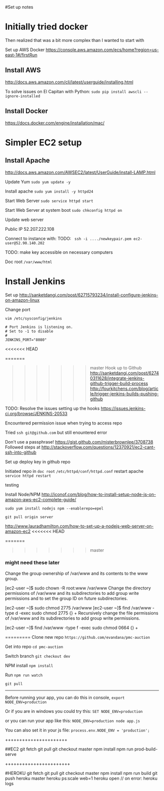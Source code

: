 #Set up notes

# Initially tried docker
Then realized that was a bit more complex than I wanted to start with

Set up AWS Docker
https://console.aws.amazon.com/ecs/home?region=us-east-1#/firstRun

## Install AWS
http://docs.aws.amazon.com/cli/latest/userguide/installing.html

To solve issues on El Capitan with Python:
`sudo pip install awscli --ignore-installed`

## Install Docker
https://docs.docker.com/engine/installation/mac/

# Simpler EC2 setup

## Install Apache
http://docs.aws.amazon.com/AWSEC2/latest/UserGuide/install-LAMP.html

Update Yum
`sudo yum update -y`

Install apache
`sudo yum install -y httpd24`

Start Web Server
`sudo service httpd start`

Start Web Server at system boot
`sudo chkconfig httpd on`

Update web server

Public IP
52.207.222.108

Connect to instance with: 
TODO: ` ssh -i ..../newkeypair.pem ec2-user@52.90.140.202`

TODO: make key accessible on necessary computers

Doc root
`/var/www/html`

# Install Jenkins

Set up
http://sanketdangi.com/post/62715793234/install-configure-jenkins-on-amazon-linux

Change port
```
vim /etc/sysconfig/jenkins

# Port Jenkins is listening on.
# Set to -1 to disable
#
JENKINS_PORT="8080"
```

<<<<<<< HEAD

=======
>>>>>>> master
Hook up to Github
http://sanketdangi.com/post/62740311628/integrate-jenkins-github-trigger-build-process
http://fourkitchens.com/blog/article/trigger-jenkins-builds-pushing-github

TODO: Resolve the issues setting up the hooks
https://issues.jenkins-ci.org/browse/JENKINS-20533

Encountered permission issue when trying to access repo

Tried `ssh git@github.com` but still enountered error

Don't use a passphrase! https://gist.github.com/misterbrownlee/3708738
Followed steps at http://stackoverflow.com/questions/12370921/ec2-cant-ssh-into-github

Set up deploy key in github repo

Initiated repo in `doc root`
`/etc/httpd/conf/httpd.conf`
restart apache `service httpd restart`

testing

Install Node/NPM
http://iconof.com/blog/how-to-install-setup-node-js-on-amazon-aws-ec2-complete-guide/

`sudo yum install nodejs npm --enablerepo=epel`

`git pull origin server`

http://www.lauradhamilton.com/how-to-set-up-a-nodejs-web-server-on-amazon-ec2
<<<<<<< HEAD

=======
>>>>>>> master

### might need these later

Change the group ownership of /var/www and its contents to the www group.

[ec2-user ~]$ sudo chown -R root:www /var/www
Change the directory permissions of /var/www and its subdirectories to add group write permissions and to set the group ID on future subdirectories.

[ec2-user ~]$ sudo chmod 2775 /var/www
[ec2-user ~]$ find /var/www -type d -exec sudo chmod 2775 {} +
Recursively change the file permissions of /var/www and its subdirectories to add group write permissions.

[ec2-user ~]$ find /var/www -type f -exec sudo chmod 0664 {} +


=========
Clone new repo
`https://github.com/evandana/pmc-auction`

Get into repo
`cd pmc-auction`

Switch branch
`git checkout dev`

NPM install
`npm install`

Run
`npm run watch`

`git pull`

-------------

Before running your app, you can do this in console,
`export NODE_ENV=production`

Or if you are in windows you could try this:
`SET NODE_ENV=production`

or you can run your app like this:
`NODE_ENV=production node app.js`

You can also set it in your js file:
`process.env.NODE_ENV = 'production';`

++++++++++++++++++++++

##EC2
git fetch
git pull
git checkout master
npm install
npm run prod-build-serve

+++++++++++++++++++++++

#HEROKU
git fetch
git pull
git checkout master
npm install
npm run build
git push heroku master
heroku ps:scale web=1
heroku open
// on error: heroku logs